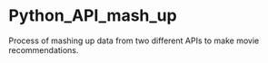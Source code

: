 # Python_API_mash_up
Process of mashing up data from two different APIs to make movie recommendations.
